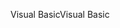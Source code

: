 <span data-ttu-id="a947b-101">Visual Basic</span><span class="sxs-lookup"><span data-stu-id="a947b-101">Visual Basic</span></span>